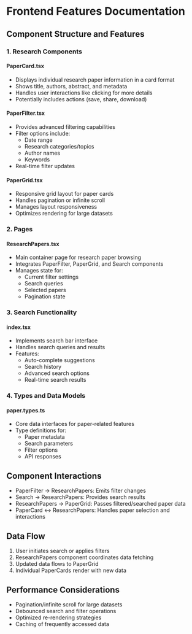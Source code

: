 # Frontend Features Documentation

## Component Structure and Features

### 1. Research Components

#### PaperCard.tsx
- Displays individual research paper information in a card format
- Shows title, authors, abstract, and metadata
- Handles user interactions like clicking for more details
- Potentially includes actions (save, share, download)

#### PaperFilter.tsx
- Provides advanced filtering capabilities
- Filter options include:
  - Date range
  - Research categories/topics
  - Author names
  - Keywords
- Real-time filter updates

#### PaperGrid.tsx
- Responsive grid layout for paper cards
- Handles pagination or infinite scroll
- Manages layout responsiveness
- Optimizes rendering for large datasets

### 2. Pages

#### ResearchPapers.tsx
- Main container page for research paper browsing
- Integrates PaperFilter, PaperGrid, and Search components
- Manages state for:
  - Current filter settings
  - Search queries
  - Selected papers
  - Pagination state

### 3. Search Functionality

#### index.tsx
- Implements search bar interface
- Handles search queries and results
- Features:
  - Auto-complete suggestions
  - Search history
  - Advanced search options
  - Real-time search results

### 4. Types and Data Models

#### paper.types.ts
- Core data interfaces for paper-related features
- Type definitions for:
  - Paper metadata
  - Search parameters
  - Filter options
  - API responses

## Component Interactions
- PaperFilter → ResearchPapers: Emits filter changes
- Search → ResearchPapers: Provides search results
- ResearchPapers → PaperGrid: Passes filtered/searched paper data
- PaperCard ↔ ResearchPapers: Handles paper selection and interactions

## Data Flow
1. User initiates search or applies filters
2. ResearchPapers component coordinates data fetching
3. Updated data flows to PaperGrid
4. Individual PaperCards render with new data

## Performance Considerations
- Pagination/infinite scroll for large datasets
- Debounced search and filter operations
- Optimized re-rendering strategies
- Caching of frequently accessed data
